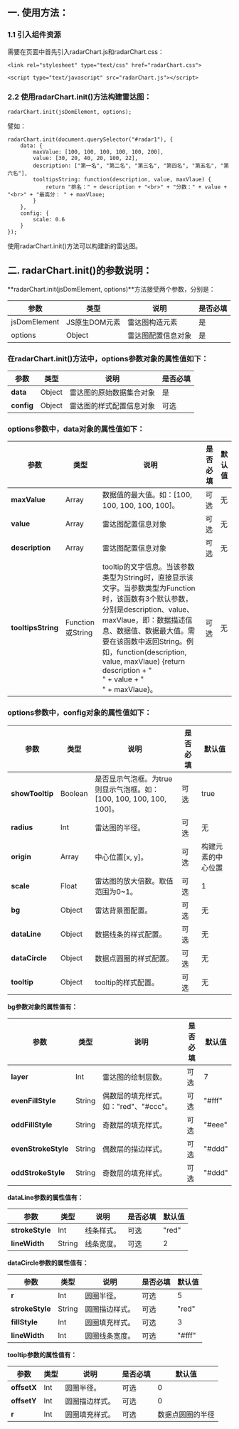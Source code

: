 ## 一. 使用方法：

### 1.1 引入组件资源

需要在页面中首先引入radarChart.js和radarChart.css：

```
<link rel="stylesheet" type="text/css" href="radarChart.css">
```

```
<script type="text/javascript" src="radarChart.js"></script>
```

### 2.2 使用radarChart.init()方法构建雷达图：

```
radarChart.init(jsDomElement, options);
```

譬如：

```
radarChart.init(document.querySelector("#radar1"), {
    data: {
        maxValue: [100, 100, 100, 100, 100, 200],
        value: [30, 20, 40, 20, 100, 22],
        description: ["第一名", "第二名", "第三名", "第四名", "第五名", "第六名"],
        tooltipsString: function(description, value, maxVlaue) {
            return "排名：" + description + "<br>" + "分数：" + value + "<br>" + "最高分： " + maxVlaue;
        }
    },
    config: {
        scale: 0.6
    }
});
```

使用radarChart.init()方法可以构建新的雷达图。

## 二. radarChart.init()的参数说明：

**radarChart.init(jsDomElement, options)**方法接受两个参数，分别是：

|参数|类型|说明|是否必填|
| ---- | ---- | ---- | ---- |
|jsDomElement|JS原生DOM元素|雷达图构造元素|是|
|options|Object|雷达图配置信息对象|是|

### 在radarChart.init()方法中，options参数对象的属性值如下：

|参数|类型|说明|是否必填|
| ---- | ---- | ---- | ---- |
|**data**|Object|雷达图的原始数据集合对象|是|
|**config**|Object|雷达图的样式配置信息对象|可选|

### options参数中，data对象的属性值如下：

|参数|类型|说明|是否必填|默认值|
| ---- | ---- | ---- | ---- | ---- |
|**maxValue**|Array|数据值的最大值。如：[100, 100, 100, 100, 100]。|可选|无|
|**value**|Array|雷达图配置信息对象|可选|无|
|**description**|Array|雷达图配置信息对象|可选|无|
|**tooltipsString**|Function或String|tooltip的文字信息。当该参数类型为String时，直接显示该文字。当参数类型为Function时，该函数有3个默认参数，分别是description、value、maxVlaue，即：数据描述信息、数据值、数据最大值。需要在该函数中返回String。例如，function(description, value, maxVlaue) {return description + "<br>" + value + "<br>" + maxVlaue}。|可选|无|

### options参数中，config对象的属性值如下：

|参数|类型|说明|是否必填|默认值|
| ---- | ---- | ---- | ---- | ---- |
|**showTooltip**|Boolean|是否显示气泡框。为true则显示气泡框。如：[100, 100, 100, 100, 100]。|可选|true|
|**radius**|Int|雷达图的半径。|可选|无|
|**origin**|Array|中心位置[x, y]。|可选|构建元素的中心位置|
|**scale**|Float|雷达图的放大倍数。取值范围为0~1。|可选|1|
|**bg**|Object|雷达背景图配置。|可选|无|
|**dataLine**|Object|数据线条的样式配置。|可选|无|
|**dataCircle**|Object|数据点圆圈的样式配置。|可选|无|
|**tooltip**|Object|tooltip的样式配置。|可选|无|

**bg参数对象的属性值有：**

|参数|类型|说明|是否必填|默认值|
| ---- | ---- | ---- | ---- | ---- |
|**layer**|Int|雷达图的绘制层数。|可选|7|
|**evenFillStyle**|String|偶数层的填充样式。如："red"、"#ccc"。|可选|"#fff"|
|**oddFillStyle**|String|奇数层的填充样式。|可选|"#eee"|
|**evenStrokeStyle**|String|偶数层的描边样式。|可选|"#ddd"|
|**oddStrokeStyle**|String|奇数层的填充样式。|可选|"#ddd"|

**dataLine参数的属性值有：**

|参数|类型|说明|是否必填|默认值|
| ---- | ---- | ---- | ---- | ---- |
|**strokeStyle**|Int|线条样式。|可选|"red"|
|**lineWidth**|String|线条宽度。|可选|2|

**dataCircle参数的属性值有：**

|参数|类型|说明|是否必填|默认值|
| ---- | ---- | ---- | ---- | ---- |
|**r**|Int|圆圈半径。|可选|5|
|**strokeStyle**|String|圆圈描边样式。|可选|"red"|
|**fillStyle**|Int|圆圈填充样式。|可选|3|
|**lineWidth**|Int|圆圈线条宽度。|可选|"#fff"|

**tooltip参数的属性值有：**

|参数|类型|说明|是否必填|默认值|
| ---- | ---- | ---- | ---- | ---- |
|**offsetX**|Int|圆圈半径。|可选|0|
|**offsetY**|Int|圆圈描边样式。|可选|0|
|**r**|Int|圆圈填充样式。|可选|数据点圆圈的半径|